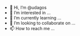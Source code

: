 - 👋 Hi, I’m @udagos
- 👀 I’m interested in ...
- 🌱 I’m currently learning ...
- 💞️ I’m looking to collaborate on ...
- 📫 How to reach me ...

<!---
udagos/udagos is a ✨ special ✨ repository because its `README.md` (this file) appears on your GitHub profile.
You can click the Preview link to take a look at your changes.
--->
